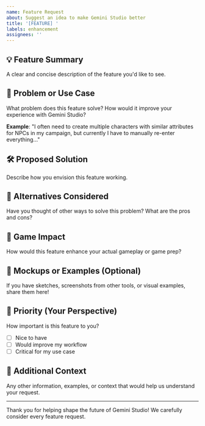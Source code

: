 ```yaml
---
name: Feature Request
about: Suggest an idea to make Gemini Studio better
title: '[FEATURE] '
labels: enhancement
assignees: ''
---
```


## 💡 Feature Summary

A clear and concise description of the feature you'd like to see.

## 🎯 Problem or Use Case

What problem does this feature solve? How would it improve your experience with Gemini Studio?

**Example**: "I often need to create multiple characters with similar attributes for NPCs in my campaign, but currently I have to manually re-enter everything..."

## 🛠️ Proposed Solution

Describe how you envision this feature working.

## 🔄 Alternatives Considered

Have you thought of other ways to solve this problem? What are the pros and cons?

## 🎲 Game Impact

How would this feature enhance your actual gameplay or game prep?

## 📸 Mockups or Examples (Optional)

If you have sketches, screenshots from other tools, or visual examples, share them here!

## 🌟 Priority (Your Perspective)

How important is this feature to you?
- [ ] Nice to have
- [ ] Would improve my workflow
- [ ] Critical for my use case

## 📝 Additional Context

Any other information, examples, or context that would help us understand your request.

---

Thank you for helping shape the future of Gemini Studio! We carefully consider every feature request.
